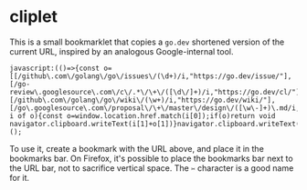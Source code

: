 # cliplet

This is a small bookmarklet that copies a `go.dev` shortened version of the
current URL, inspired by an analogous Google-internal tool.

```
javascript:(()=>{const o=[[/github\.com\/golang\/go\/issues\/(\d+)/i,"https://go.dev/issue/"],[/go-review\.googlesource\.com\/c\/.*\/\+\/([\d\/]+)/i,"https://go.dev/cl/"],[/github\.com\/golang\/go\/wiki\/(\w+)/i,"https://go.dev/wiki/"],[/go\.googlesource\.com\/proposal\/\+\/master\/design\/([\w\-]+)\.md/i,"https://go.dev/design/"]];for(const i of o){const o=window.location.href.match(i[0]);if(o)return void navigator.clipboard.writeText(i[1]+o[1])}navigator.clipboard.writeText(window.location.href)})();
```

To use it, create a bookmark with the URL above, and place it in the bookmarks
bar. On Firefox, it's possible to place the bookmarks bar next to the URL bar,
not to sacrifice vertical space. The `✂` character is a good name for it.

